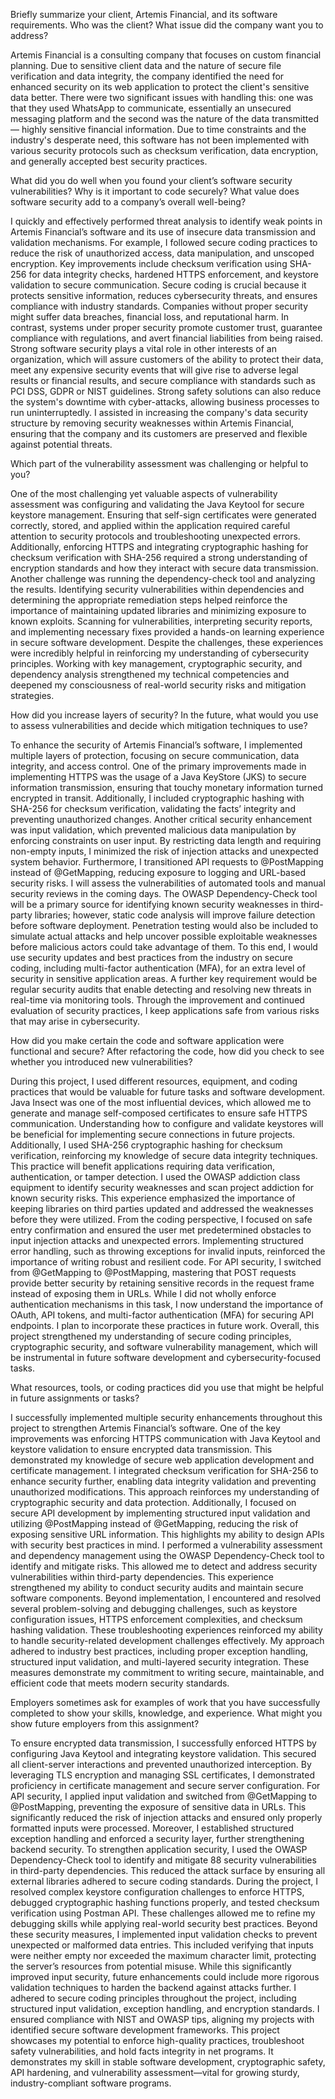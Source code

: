 Briefly summarize your client, Artemis Financial, and its software requirements. Who was the client? What issue did the company want you to address?

  Artemis Financial is a consulting company that focuses on custom financial planning. Due to sensitive client data and the nature of secure file verification and data integrity, the company identified the need for enhanced security on its web application to protect the client's sensitive data better. There were two significant issues with handling this: one was that they used WhatsApp to communicate, essentially an unsecured messaging platform and the second was the nature of the data transmitted — highly sensitive financial information. Due to time constraints and the industry's desperate need, this software has not been implemented with various security protocols such as checksum verification, data encryption, and generally accepted best security practices.

What did you do well when you found your client’s software security vulnerabilities? Why is it important to code securely? What value does software security add to a company’s overall well-being?

  I quickly and effectively performed threat analysis to identify weak points in Artemis Financial’s software and its use of insecure data transmission and validation mechanisms. For example, I followed secure coding practices to reduce the risk of unauthorized access, data manipulation, and unscoped encryption. Key improvements include checksum verification using SHA-256 for data integrity checks, hardened HTTPS enforcement, and keystore validation to secure communication. Secure coding is crucial because it protects sensitive information, reduces cybersecurity threats, and ensures compliance with industry standards. 
  Companies without proper security might suffer data breaches, financial loss, and reputational harm. In contrast, systems under proper security promote customer trust, guarantee compliance with regulations, and avert financial liabilities from being raised. Strong software security plays a vital role in other interests of an organization, which will assure customers of the ability to protect their data, meet any expensive security events that will give rise to adverse legal results or financial results, and secure compliance with standards such as PCI DSS, GDPR or NIST guidelines. Strong safety solutions can also reduce the system's downtime with cyber-attacks, allowing business processes to run uninterruptedly. I assisted in increasing the company's data security structure by removing security weaknesses within Artemis Financial, ensuring that the company and its customers are preserved and flexible against potential threats.

Which part of the vulnerability assessment was challenging or helpful to you?

  One of the most challenging yet valuable aspects of vulnerability assessment was configuring and validating the Java Keytool for secure keystore management. Ensuring that self-sign certificates were generated correctly, stored, and applied within the application required careful attention to security protocols and troubleshooting unexpected errors. Additionally, enforcing HTTPS and integrating cryptographic hashing for checksum verification with SHA-256 required a strong understanding of encryption standards and how they interact with secure data transmission. Another challenge was running the dependency-check tool and analyzing the results. Identifying security vulnerabilities within dependencies and determining the appropriate remediation steps helped reinforce the importance of maintaining updated libraries and minimizing exposure to known exploits. Scanning for vulnerabilities, interpreting security reports, and implementing necessary fixes provided a hands-on learning experience in secure software development. Despite the challenges, these experiences were incredibly helpful in reinforcing my understanding of cybersecurity principles. Working with key management, cryptographic security, and dependency analysis strengthened my technical competencies and deepened my consciousness of real-world security risks and mitigation strategies.

How did you increase layers of security? In the future, what would you use to assess vulnerabilities and decide which mitigation techniques to use?

  To enhance the security of Artemis Financial’s software, I implemented multiple layers of protection, focusing on secure communication, data integrity, and access control. One of the primary improvements made in implementing HTTPS was the usage of a Java KeyStore  (JKS) to secure information transmission, ensuring that touchy monetary information turned encrypted in transit. Additionally, I included cryptographic hashing with SHA-256 for checksum verification, validating the facts’ integrity and preventing unauthorized changes. Another critical security enhancement was input validation, which prevented malicious data manipulation by enforcing constraints on user input. By restricting data length and requiring non-empty inputs, I minimized the risk of injection attacks and unexpected system behavior. Furthermore, I transitioned API requests to @PostMapping instead of @GetMapping, reducing exposure to logging and URL-based security risks.
  I will assess the vulnerabilities of automated tools and manual security reviews in the coming days. The OWASP Dependency-Check tool will be a primary source for identifying known security weaknesses in third-party libraries; however, static code analysis will improve failure detection before software deployment. Penetration testing would also be included to simulate actual attacks and help uncover possible exploitable weaknesses before malicious actors could take advantage of them. To this end, I would use security updates and best practices from the industry on secure coding, including multi-factor authentication (MFA), for an extra level of security in sensitive application areas. A further key requirement would be regular security audits that enable detecting and resolving new threats in real-time via monitoring tools. Through the improvement and continued evaluation of security practices, I keep applications safe from various risks that may arise in cybersecurity.

How did you make certain the code and software application were functional and secure? After refactoring the code, how did you check to see whether you introduced new vulnerabilities?

  During this project, I used different resources, equipment, and coding practices that would be valuable for future tasks and software development. Java Insect was one of the most influential devices, which allowed me to generate and manage self-composed certificates to ensure safe HTTPS communication. Understanding how to configure and validate keystores will be beneficial for implementing secure connections in future projects. Additionally, I used SHA-256 cryptographic hashing for checksum verification, reinforcing my knowledge of secure data integrity techniques. This practice will benefit applications requiring data verification, authentication, or tamper detection.
  I used the OWASP addiction class equipment to identify security weaknesses and scan project addiction for known security risks. This experience emphasized the importance of keeping libraries on third parties updated and addressed the weaknesses before they were utilized. From the coding perspective, I focused on safe entry confirmation and ensured the user met predetermined obstacles to input injection attacks and unexpected errors. Implementing structured error handling, such as throwing exceptions for invalid inputs, reinforced the importance of writing robust and resilient code.
  For API security, I switched from @GetMapping to @PostMapping, mastering that POST requests provide better security by retaining sensitive records in the request frame instead of exposing them in URLs. While I did not wholly enforce authentication mechanisms in this task, I now understand the importance of OAuth, API tokens, and multi-factor authentication (MFA) for securing API endpoints. I plan to incorporate these practices in future work. Overall, this project strengthened my understanding of secure coding principles, cryptographic security, and software vulnerability management, which will be instrumental in future software development and cybersecurity-focused tasks.

What resources, tools, or coding practices did you use that might be helpful in future assignments or tasks?

  I successfully implemented multiple security enhancements throughout this project to strengthen Artemis Financial’s software. One of the key improvements was enforcing HTTPS communication with Java Keytool and keystore validation to ensure encrypted data transmission.  This demonstrated my knowledge of secure web application development and certificate management. I integrated checksum verification for SHA-256 to enhance security further, enabling data integrity validation and preventing unauthorized modifications. This approach reinforces my understanding of cryptographic security and data protection.
  Additionally, I focused on secure API development by implementing structured input validation and utilizing @PostMapping instead of @GetMapping, reducing the risk of exposing sensitive URL information. This highlights my ability to design APIs with security best practices in mind. I performed a vulnerability assessment and dependency management using the OWASP Dependency-Check tool to identify and mitigate risks. This allowed me to detect and address security vulnerabilities within third-party dependencies. This experience strengthened my ability to conduct security audits and maintain secure software components.
  Beyond implementation, I encountered and resolved several problem-solving and debugging challenges, such as keystore configuration issues, HTTPS enforcement complexities, and checksum hashing validation. These troubleshooting experiences reinforced my ability to handle security-related development challenges effectively. My approach adhered to industry best practices, including proper exception handling, structured input validation, and multi-layered security integration. These measures demonstrate my commitment to writing secure, maintainable, and efficient code that meets modern security standards.

Employers sometimes ask for examples of work that you have successfully completed to show your skills, knowledge, and experience. What might you show future employers from this assignment?

  To ensure encrypted data transmission, I successfully enforced HTTPS by configuring Java Keytool and integrating keystore validation. This secured all client-server interactions and prevented unauthorized interception. By leveraging TLS encryption and managing SSL certificates, I demonstrated proficiency in certificate management and secure server configuration. For API security, I applied input validation and switched from @GetMapping to @PostMapping, preventing the exposure of sensitive data in URLs. This significantly reduced the risk of injection attacks and ensured only properly formatted inputs were processed. Moreover, I established structured exception handling and enforced a security layer, further strengthening backend security.
  To strengthen application security, I used the OWASP Dependency-Check tool to identify and mitigate 88 security vulnerabilities in third-party dependencies. This reduced the attack surface by ensuring all external libraries adhered to secure coding standards.   During the project, I resolved complex keystore configuration challenges to enforce HTTPS, debugged cryptographic hashing functions properly, and tested checksum verification using Postman API. These challenges allowed me to refine my debugging skills while applying real-world security best practices.
  Beyond these security measures, I implemented input validation checks to prevent unexpected or malformed data entries. This included verifying that inputs were neither empty nor exceeded the maximum character limit, protecting the server’s resources from potential misuse. While this significantly improved input security, future enhancements could include more rigorous validation techniques to harden the backend against attacks further. I adhered to secure coding principles throughout the project, including structured input validation, exception handling, and encryption standards. I ensured compliance with NIST and OWASP tips, aligning my projects with identified secure software development frameworks. This project showcases my potential to enforce high-quality practices, troubleshoot safety vulnerabilities, and hold facts integrity in net programs. It demonstrates my skill in stable software development, cryptographic safety, API hardening, and vulnerability assessment—vital for growing sturdy, industry-compliant software programs.
